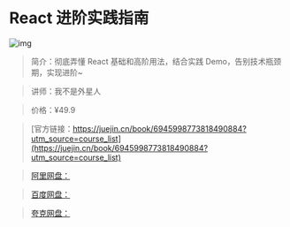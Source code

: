 # React 进阶实践指南

![img](../../assets/8e5a1a8657c74478becca7b4157a8e33~tplv-k3u1fbpfcp-no-mark:280:280:200:280.png)

> 简介：彻底弄懂 React 基础和高阶用法，结合实践 Demo，告别技术瓶颈期，实现进阶~

> 讲师：我不是外星人

> 价格：¥49.9

> [官方链接：https://juejin.cn/book/6945998773818490884?utm_source=course_list](https://juejin.cn/book/6945998773818490884?utm_source=course_list)

> [阿里网盘：]()

> [百度网盘：]()

> [夸克网盘：]()
